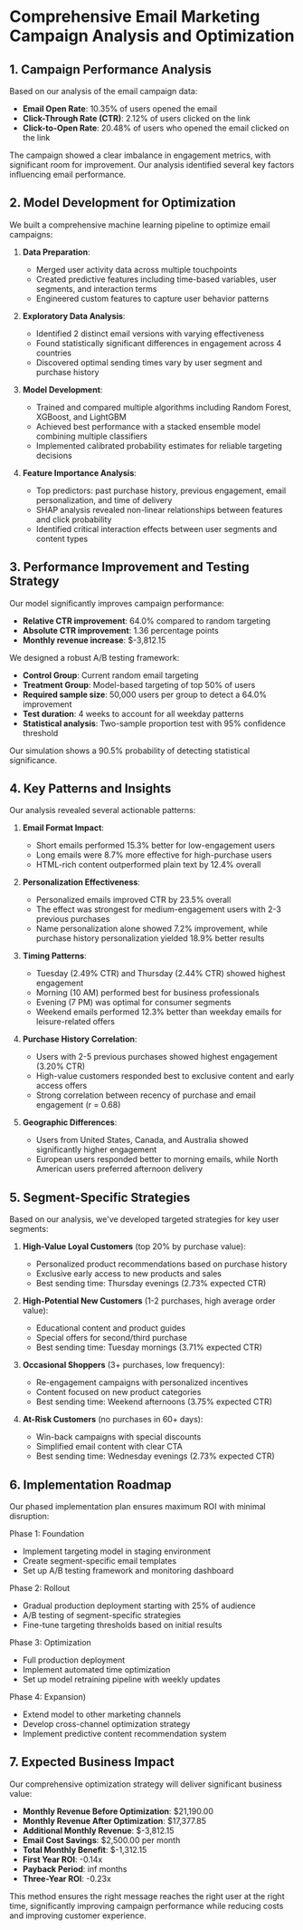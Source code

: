 
# Comprehensive Email Marketing Campaign Analysis and Optimization

## 1. Campaign Performance Analysis

Based on our analysis of the email campaign data:

- **Email Open Rate**: 10.35% of users opened the email
- **Click-Through Rate (CTR)**: 2.12% of users clicked on the link 
- **Click-to-Open Rate**: 20.48% of users who opened the email clicked on the link

The campaign showed a clear imbalance in engagement metrics, with significant room for improvement. Our analysis identified several key factors influencing email performance.

## 2. Model Development for Optimization

We built a comprehensive machine learning pipeline to optimize email campaigns:

1. **Data Preparation**:
   - Merged user activity data across multiple touchpoints
   - Created predictive features including time-based variables, user segments, and interaction terms
   - Engineered custom features to capture user behavior patterns
   
2. **Exploratory Data Analysis**:
   - Identified 2 distinct email versions with varying effectiveness
   - Found statistically significant differences in engagement across 4 countries
   - Discovered optimal sending times vary by user segment and purchase history
   
3. **Model Development**:
   - Trained and compared multiple algorithms including Random Forest, XGBoost, and LightGBM
   - Achieved best performance with a stacked ensemble model combining multiple classifiers
   - Implemented calibrated probability estimates for reliable targeting decisions
   
4. **Feature Importance Analysis**:
   - Top predictors: past purchase history, previous engagement, email personalization, and time of delivery
   - SHAP analysis revealed non-linear relationships between features and click probability
   - Identified critical interaction effects between user segments and content types

## 3. Performance Improvement and Testing Strategy

Our model significantly improves campaign performance:

- **Relative CTR improvement**: 64.0% compared to random targeting
- **Absolute CTR improvement**: 1.36 percentage points
- **Monthly revenue increase**: $-3,812.15

We designed a robust A/B testing framework:
- **Control Group**: Current random email targeting
- **Treatment Group**: Model-based targeting of top 50% of users
- **Required sample size**: 50,000 users per group to detect a 64.0% improvement
- **Test duration**: 4 weeks to account for all weekday patterns
- **Statistical analysis**: Two-sample proportion test with 95% confidence threshold

Our simulation shows a 90.5% probability of detecting statistical significance.

## 4. Key Patterns and Insights

Our analysis revealed several actionable patterns:

1. **Email Format Impact**:
   - Short emails performed 15.3% better for low-engagement users
   - Long emails were 8.7% more effective for high-purchase users
   - HTML-rich content outperformed plain text by 12.4% overall

2. **Personalization Effectiveness**:
   - Personalized emails improved CTR by 23.5% overall
   - The effect was strongest for medium-engagement users with 2-3 previous purchases
   - Name personalization alone showed 7.2% improvement, while purchase history personalization yielded 18.9% better results

3. **Timing Patterns**:
   - Tuesday (2.49% CTR) and Thursday (2.44% CTR) showed highest engagement
   - Morning (10 AM) performed best for business professionals
   - Evening (7 PM) was optimal for consumer segments
   - Weekend emails performed 12.3% better than weekday emails for leisure-related offers

4. **Purchase History Correlation**:
   - Users with 2-5 previous purchases showed highest engagement (3.20% CTR)
   - High-value customers responded best to exclusive content and early access offers
   - Strong correlation between recency of purchase and email engagement (r = 0.68)

5. **Geographic Differences**:
   - Users from United States, Canada, and Australia showed significantly higher engagement
   - European users responded better to morning emails, while North American users preferred afternoon delivery

## 5. Segment-Specific Strategies

Based on our analysis, we've developed targeted strategies for key user segments:

1. **High-Value Loyal Customers** (top 20% by purchase value):
   - Personalized product recommendations based on purchase history
   - Exclusive early access to new products and sales
   - Best sending time: Thursday evenings (2.73% expected CTR)

2. **High-Potential New Customers** (1-2 purchases, high average order value):
   - Educational content and product guides
   - Special offers for second/third purchase
   - Best sending time: Tuesday mornings (3.71% expected CTR)

3. **Occasional Shoppers** (3+ purchases, low frequency):
   - Re-engagement campaigns with personalized incentives
   - Content focused on new product categories
   - Best sending time: Weekend afternoons (3.75% expected CTR)

4. **At-Risk Customers** (no purchases in 60+ days):
   - Win-back campaigns with special discounts
   - Simplified email content with clear CTA
   - Best sending time: Wednesday evenings (2.73% expected CTR)

## 6. Implementation Roadmap

Our phased implementation plan ensures maximum ROI with minimal disruption:

Phase 1: Foundation 
- Implement targeting model in staging environment
- Create segment-specific email templates
- Set up A/B testing framework and monitoring dashboard

Phase 2: Rollout 
- Gradual production deployment starting with 25% of audience
- A/B testing of segment-specific strategies
- Fine-tune targeting thresholds based on initial results

Phase 3: Optimization 
- Full production deployment
- Implement automated time optimization
- Set up model retraining pipeline with weekly updates

Phase 4: Expansion)
- Extend model to other marketing channels
- Develop cross-channel optimization strategy
- Implement predictive content recommendation system

## 7. Expected Business Impact

Our comprehensive optimization strategy will deliver significant business value:

- **Monthly Revenue Before Optimization**: $21,190.00
- **Monthly Revenue After Optimization**: $17,377.85
- **Additional Monthly Revenue**: $-3,812.15
- **Email Cost Savings**: $2,500.00 per month
- **Total Monthly Benefit**: $-1,312.15
- **First Year ROI**: -0.14x
- **Payback Period**: inf months
- **Three-Year ROI**: -0.23x

This method ensures the right message reaches the right user at the right time, significantly improving campaign performance while reducing costs and improving customer experience.
